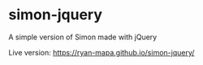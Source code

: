 # simon-jquery
A simple version of Simon made with jQuery

Live version:  https://ryan-mapa.github.io/simon-jquery/
